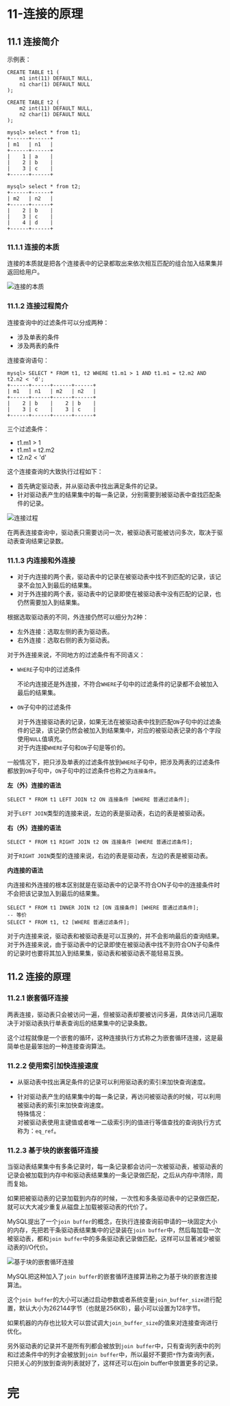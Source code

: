 # 11-连接的原理

## 11.1 连接简介

示例表：

    CREATE TABLE t1 (
        m1 int(11) DEFAULT NULL,
        n1 char(1) DEFAULT NULL
    );

    CREATE TABLE t2 (
        m2 int(11) DEFAULT NULL,
        n2 char(1) DEFAULT NULL
    );

    mysql> select * from t1;
    +------+------+
    | m1   | n1   |
    +------+------+
    |    1 | a    |
    |    2 | b    |
    |    3 | c    |
    +------+------+

    mysql> select * from t2;
    +------+------+
    | m2   | n2   |
    +------+------+
    |    2 | b    |
    |    3 | c    |
    |    4 | d    |
    +------+------+

### 11.1.1 连接的本质

连接的本质就是把各个连接表中的记录都取出来依次相互匹配的组合加入结果集并返回给用户。

![连接的本质](./img11/连接的本质.jpeg)

### 11.1.2 连接过程简介

连接查询中的过滤条件可以分成两种：
- 涉及单表的条件
- 涉及两表的条件

连接查询语句：

    mysql> SELECT * FROM t1, t2 WHERE t1.m1 > 1 AND t1.m1 = t2.m2 AND t2.n2 < 'd';
    +------+------+------+------+
    | m1   | n1   | m2   | n2   |
    +------+------+------+------+
    |    2 | b    |    2 | b    |
    |    3 | c    |    3 | c    |
    +------+------+------+------+

三个过滤条件：
- t1.m1 > 1
- t1.m1 = t2.m2
- t2.n2 < 'd'

这个连接查询的大致执行过程如下：
- 首先确定驱动表，并从驱动表中找出满足条件的记录。  
- 针对驱动表产生的结果集中的每一条记录，分别需要到被驱动表中查找匹配条件的记录。

![连接过程](./img11/连接过程.jpeg)

在两表连接查询中，驱动表只需要访问一次，被驱动表可能被访问多次，取决于驱动表查询结果记录数。

### 11.1.3 内连接和外连接

- 对于内连接的两个表，驱动表中的记录在被驱动表中找不到匹配的记录，该记录不会加入到最后的结果集。
- 对于外连接的两个表，驱动表中的记录即使在被驱动表中没有匹配的记录，也仍然需要加入到结果集。

根据选取驱动表的不同，外连接仍然可以细分为2种：
- 左外连接：选取左侧的表为驱动表。
- 右外连接：选取右侧的表为驱动表。

对于外连接来说，不同地方的过滤条件有不同语义：

- `WHERE`子句中的过滤条件
  
  不论内连接还是外连接，不符合`WHERE`子句中的过滤条件的记录都不会被加入最后的结果集。

- `ON`子句中的过滤条件

  对于外连接驱动表的记录，如果无法在被驱动表中找到匹配`ON`子句中的过滤条件的记录，该记录仍然会被加入到结果集中，对应的被驱动表记录的各个字段使用`NULL`值填充。  
  对于内连接`WHERE`子句和`ON`子句是等价的。

一般情况下，把只涉及单表的过滤条件放到`WHERE`子句中，把涉及两表的过滤条件都放到`ON`子句中，`ON`子句中的过滤条件也称之为`连接条件`。

**左（外）连接的语法**

    SELECT * FROM t1 LEFT JOIN t2 ON 连接条件 [WHERE 普通过滤条件];

对于`LEFT JOIN`类型的连接来说，左边的表是驱动表，右边的表是被驱动表。

**右（外）连接的语法**

    SELECT * FROM t1 RIGHT JOIN t2 ON 连接条件 [WHERE 普通过滤条件];

对于`RIGHT JOIN`类型的连接来说，右边的表是驱动表，左边的表是被驱动表。

**内连接的语法**

内连接和外连接的根本区别就是在驱动表中的记录不符合ON子句中的连接条件时不会把该记录加入到最后的结果集。

    SELECT * FROM t1 INNER JOIN t2 [ON 连接条件] [WHERE 普通过滤条件];
    -- 等价
    SELECT * FROM t1, t2 [WHERE 普通过滤条件];

对于内连接来说，驱动表和被驱动表是可以互换的，并不会影响最后的查询结果。  
对于外连接来说，由于驱动表中的记录即使在被驱动表中找不到符合ON子句条件的记录时也要将其加入到结果集，驱动表和被驱动表不能轻易互换。

## 11.2 连接的原理

### 11.2.1 嵌套循环连接

两表连接，驱动表只会被访问一遍，但被驱动表却要被访问多遍，具体访问几遍取决于对驱动表执行单表查询后的结果集中的记录条数。

这个过程就像是一个嵌套的循环，这种连接执行方式称之为嵌套循环连接，这是最简单也是最笨拙的一种连接查询算法。

### 11.2.2 使用索引加快连接速度

- 从驱动表中找出满足条件的记录可以利用驱动表的索引来加快查询速度。

- 针对驱动表产生的结果集中的每一条记录，再访问被驱动表的时候，可以利用被驱动表的索引来加快查询速度。  
  特殊情况：  
  对被驱动表使用主键值或者唯一二级索引列的值进行等值查找的查询执行方式称为：`eq_ref`。

### 11.2.3 基于块的嵌套循环连接

当驱动表结果集中有多条记录时，每一条记录都会访问一次被驱动表，被驱动表的记录会被加载到内存中和驱动表结果集的一条记录做匹配，之后从内存中清除，周而复始。

如果把被驱动表的记录加载到内存的时候，一次性和多条驱动表中的记录做匹配，就可以大大减少重复从磁盘上加载被驱动表的代价了。

MySQL提出了一个`join buffer`的概念，在执行连接查询前申请的一块固定大小的内存，先把若干条驱动表结果集中的记录装在`join buffer`中，然后每加载一次被驱动表，都和`join buffer`中的多条驱动表记录做匹配，这样可以显著减少被驱动表的I/O代价。

![基于块的嵌套循环连接](./img11/基于块的嵌套循环连接.jpeg)

MySQL把这种加入了`join buffer`的嵌套循环连接算法称之为基于块的嵌套连接算法。

这个`join buffer`的大小可以通过启动参数或者系统变量`join_buffer_size`进行配置，默认大小为262144字节（也就是256KB），最小可以设置为128字节。

如果机器的内存也比较大可以尝试调大`join_buffer_size`的值来对连接查询进行优化。

另外驱动表的记录并不是所有列都会被放到`join buffer`中，只有查询列表中的列和过滤条件中的列才会被放到`join buffer`中，所以最好不要把`*`作为查询列表，只把关心的列放到查询列表就好了，这样还可以在join buffer中放置更多的记录。

# 完